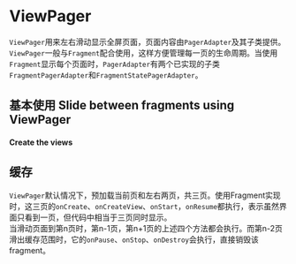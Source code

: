 
# ViewPager

`ViewPager`用来左右滑动显示全屏页面，页面内容由`PagerAdapter`及其子类提供。`ViewPager`一般与`Fragment`配合使用，这样方便管理每一页的生命周期。当使用`Fragment`显示每个页面时，`PagerAdapter`有两个已实现的子类`FragmentPagerAdapter`和`FragmentStatePagerAdapter`。  

## 基本使用 Slide between fragments using ViewPager

#### Create the views

## 缓存
`ViewPager`默认情况下，预加载当前页和左右两页，共三页。使用Fragment实现时，这三页的`onCreate`、`onCreateView`、`onStart`，`onResume`都执行，表示虽然界面只看到一页，但代码中相当于三页同时显示。  
当滑动页面到第n页时，第n-1页，第n+1页的上述四个方法都会执行。而第n-2页滑出缓存范围时，它的`onPause`、`onStop`、`onDestroy`会执行，直接销毁该fragment。  

